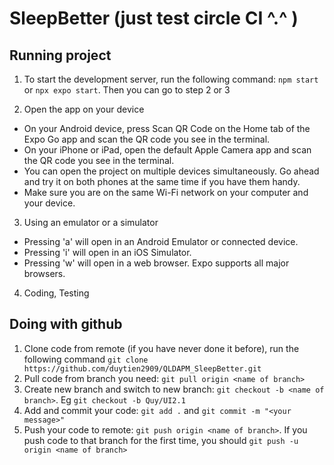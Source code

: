 # SleepBetter (just test circle CI ^.^ )

## Running project
1. To start the development server, run the following command:
`npm start` or `npx expo start`. Then you can go to step 2 or 3

2. Open the app on your device
* On your Android device, press Scan QR Code on the Home tab of the Expo Go app and scan the QR code you see in the terminal.
* On your iPhone or iPad, open the default Apple Camera app and scan the QR code you see in the terminal.
* You can open the project on multiple devices simultaneously. Go ahead and try it on both phones at the same time if you have them handy.
* Make sure you are on the same Wi-Fi network on your computer and your device.

3. Using an emulator or a simulator
* Pressing 'a' will open in an Android Emulator or connected device.
* Pressing 'i' will open in an iOS Simulator.
* Pressing 'w' will open in a web browser. Expo supports all major browsers.

4. Coding, Testing

## Doing with github
1. Clone code from remote (if you have never done it before), run the following command
`git clone https://github.com/duytien2909/QLDAPM_SleepBetter.git`
2. Pull code from branch you need: `git pull origin <name of branch>`
3. Create new branch and switch to new branch: `git checkout -b <name of branch>`. Eg `git checkout -b Quy/UI2.1`
4. Add and commit your code: `git add .` and `git commit -m "<your message>"`
5. Push your code to remote: `git push origin <name of branch>`. If you push code to that branch for the first time, you should `git push -u origin <name of branch>`
